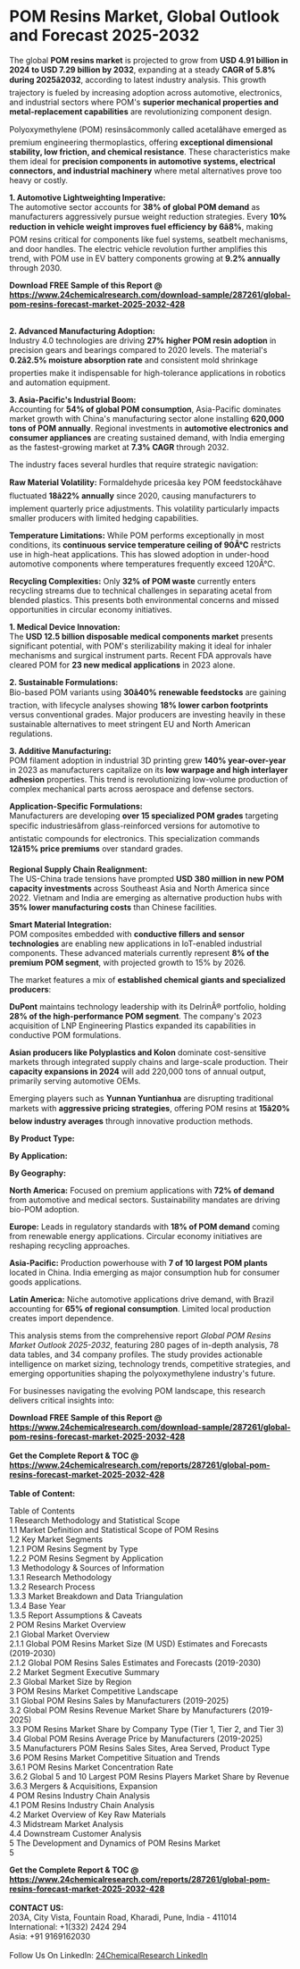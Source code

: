 <h1>POM Resins Market, Global Outlook and Forecast 2025-2032</h1><p>The global <strong>POM resins market</strong> is projected to grow from <strong>USD 4.91 billion in 2024 to USD 7.29 billion by 2032</strong>, expanding at a steady <strong>CAGR of 5.8% during 2025â2032</strong>, according to latest industry analysis. This growth trajectory is fueled by increasing adoption across automotive, electronics, and industrial sectors where POM's <strong>superior mechanical properties and metal-replacement capabilities</strong> are revolutionizing component design.</p><p>Polyoxymethylene (POM) resinsâcommonly called acetalâhave emerged as premium engineering thermoplastics, offering <strong>exceptional dimensional stability, low friction, and chemical resistance</strong>. These characteristics make them ideal for <strong>precision components in automotive systems, electrical connectors, and industrial machinery</strong> where metal alternatives prove too heavy or costly.</p><p><strong>1. Automotive Lightweighting Imperative:</strong><br>
The automotive sector accounts for <strong>38% of global POM demand</strong> as manufacturers aggressively pursue weight reduction strategies. Every <strong>10% reduction in vehicle weight improves fuel efficiency by 6â8%</strong>, making POM resins critical for components like fuel systems, seatbelt mechanisms, and door handles. The electric vehicle revolution further amplifies this trend, with POM use in EV battery components growing at <strong>9.2% annually</strong> through 2030.</p><div><b>Download FREE Sample of this Report @ 
            <a href="https://www.24chemicalresearch.com/download-sample/287261/global-pom-resins-forecast-market-2025-2032-428">
            https://www.24chemicalresearch.com/download-sample/287261/global-pom-resins-forecast-market-2025-2032-428</a></b></div><br><p><strong>2. Advanced Manufacturing Adoption:</strong><br>
Industry 4.0 technologies are driving <strong>27% higher POM resin adoption</strong> in precision gears and bearings compared to 2020 levels. The material's <strong>0.2â2.5% moisture absorption rate</strong> and consistent mold shrinkage properties make it indispensable for high-tolerance applications in robotics and automation equipment.</p><p><strong>3. Asia-Pacific's Industrial Boom:</strong><br>
Accounting for <strong>54% of global POM consumption</strong>, Asia-Pacific dominates market growth with China's manufacturing sector alone installing <strong>620,000 tons of POM annually</strong>. Regional investments in <strong>automotive electronics and consumer appliances</strong> are creating sustained demand, with India emerging as the fastest-growing market at <strong>7.3% CAGR</strong> through 2032.</p><p>The industry faces several hurdles that require strategic navigation:</p><p><strong>Raw Material Volatility:</strong> Formaldehyde pricesâa key POM feedstockâhave fluctuated <strong>18â22% annually</strong> since 2020, causing manufacturers to implement quarterly price adjustments. This volatility particularly impacts smaller producers with limited hedging capabilities.</p><p><strong>Temperature Limitations:</strong> While POM performs exceptionally in most conditions, its <strong>continuous service temperature ceiling of 90Â°C</strong> restricts use in high-heat applications. This has slowed adoption in under-hood automotive components where temperatures frequently exceed 120Â°C.</p><p><strong>Recycling Complexities:</strong> Only <strong>32% of POM waste</strong> currently enters recycling streams due to technical challenges in separating acetal from blended plastics. This presents both environmental concerns and missed opportunities in circular economy initiatives.</p><p><strong>1. Medical Device Innovation:</strong><br>
The <strong>USD 12.5 billion disposable medical components market</strong> presents significant potential, with POM's sterilizability making it ideal for inhaler mechanisms and surgical instrument parts. Recent FDA approvals have cleared POM for <strong>23 new medical applications</strong> in 2023 alone.</p><p><strong>2. Sustainable Formulations:</strong><br>
Bio-based POM variants using <strong>30â40% renewable feedstocks</strong> are gaining traction, with lifecycle analyses showing <strong>18% lower carbon footprints</strong> versus conventional grades. Major producers are investing heavily in these sustainable alternatives to meet stringent EU and North American regulations.</p><p><strong>3. Additive Manufacturing:</strong><br>
POM filament adoption in industrial 3D printing grew <strong>140% year-over-year</strong> in 2023 as manufacturers capitalize on its <strong>low warpage and high interlayer adhesion</strong> properties. This trend is revolutionizing low-volume production of complex mechanical parts across aerospace and defense sectors.</p><p><strong>Application-Specific Formulations:</strong><br>
	Manufacturers are developing <strong>over 15 specialized POM grades</strong> targeting specific industriesâfrom glass-reinforced versions for automotive to antistatic compounds for electronics. This specialization commands <strong>12â15% price premiums</strong> over standard grades.</p><p><strong>Regional Supply Chain Realignment:</strong><br>
	The US-China trade tensions have prompted <strong>USD 380 million in new POM capacity investments</strong> across Southeast Asia and North America since 2022. Vietnam and India are emerging as alternative production hubs with <strong>35% lower manufacturing costs</strong> than Chinese facilities.</p><p><strong>Smart Material Integration:</strong><br>
	POM composites embedded with <strong>conductive fillers and sensor technologies</strong> are enabling new applications in IoT-enabled industrial components. These advanced materials currently represent <strong>8% of the premium POM segment</strong>, with projected growth to 15% by 2026.</p><p>The market features a mix of <strong>established chemical giants and specialized producers</strong>:</p><p><strong>DuPont</strong> maintains technology leadership with its DelrinÂ® portfolio, holding <strong>28% of the high-performance POM segment</strong>. The company's 2023 acquisition of LNP Engineering Plastics expanded its capabilities in conductive POM formulations.</p><p><strong>Asian producers like Polyplastics and Kolon</strong> dominate cost-sensitive markets through integrated supply chains and large-scale production. Their <strong>capacity expansions in 2024</strong> will add 220,000 tons of annual output, primarily serving automotive OEMs.</p><p>Emerging players such as <strong>Yunnan Yuntianhua</strong> are disrupting traditional markets with <strong>aggressive pricing strategies</strong>, offering POM resins at <strong>15â20% below industry averages</strong> through innovative production methods.</p><p><strong>By Product Type:</strong></p><p><strong>By Application:</strong></p><p><strong>By Geography:</strong></p><p><strong>North America:</strong> Focused on premium applications with <strong>72% of demand</strong> from automotive and medical sectors. Sustainability mandates are driving bio-POM adoption.</p><p><strong>Europe:</strong> Leads in regulatory standards with <strong>18% of POM demand</strong> coming from renewable energy applications. Circular economy initiatives are reshaping recycling approaches.</p><p><strong>Asia-Pacific:</strong> Production powerhouse with <strong>7 of 10 largest POM plants</strong> located in China. India emerging as major consumption hub for consumer goods applications.</p><p><strong>Latin America:</strong> Niche automotive applications drive demand, with Brazil accounting for <strong>65% of regional consumption</strong>. Limited local production creates import dependence.</p><p>This analysis stems from the comprehensive report <em>Global POM Resins Market Outlook 2025-2032</em>, featuring 280 pages of in-depth analysis, 78 data tables, and 34 company profiles. The study provides actionable intelligence on market sizing, technology trends, competitive strategies, and emerging opportunities shaping the polyoxymethylene industry's future.</p><p>For businesses navigating the evolving POM landscape, this research delivers critical insights into:</p><div><b>Download FREE Sample of this Report @ 
            <a href="https://www.24chemicalresearch.com/download-sample/287261/global-pom-resins-forecast-market-2025-2032-428">
            https://www.24chemicalresearch.com/download-sample/287261/global-pom-resins-forecast-market-2025-2032-428</a></b></div><br><div><b>Get the Complete Report & TOC @ 
            <a href="https://www.24chemicalresearch.com/reports/287261/global-pom-resins-forecast-market-2025-2032-428">
            https://www.24chemicalresearch.com/reports/287261/global-pom-resins-forecast-market-2025-2032-428</a></b></div><br>
            <b>Table of Content:</b><p>Table of Contents<br />
1 Research Methodology and Statistical Scope<br />
1.1 Market Definition and Statistical Scope of POM Resins<br />
1.2 Key Market Segments<br />
1.2.1 POM Resins Segment by Type<br />
1.2.2 POM Resins Segment by Application<br />
1.3 Methodology & Sources of Information<br />
1.3.1 Research Methodology<br />
1.3.2 Research Process<br />
1.3.3 Market Breakdown and Data Triangulation<br />
1.3.4 Base Year<br />
1.3.5 Report Assumptions & Caveats<br />
2 POM Resins Market Overview<br />
2.1 Global Market Overview<br />
2.1.1 Global POM Resins Market Size (M USD) Estimates and Forecasts (2019-2030)<br />
2.1.2 Global POM Resins Sales Estimates and Forecasts (2019-2030)<br />
2.2 Market Segment Executive Summary<br />
2.3 Global Market Size by Region<br />
3 POM Resins Market Competitive Landscape<br />
3.1 Global POM Resins Sales by Manufacturers (2019-2025)<br />
3.2 Global POM Resins Revenue Market Share by Manufacturers (2019-2025)<br />
3.3 POM Resins Market Share by Company Type (Tier 1, Tier 2, and Tier 3)<br />
3.4 Global POM Resins Average Price by Manufacturers (2019-2025)<br />
3.5 Manufacturers POM Resins Sales Sites, Area Served, Product Type<br />
3.6 POM Resins Market Competitive Situation and Trends<br />
3.6.1 POM Resins Market Concentration Rate<br />
3.6.2 Global 5 and 10 Largest POM Resins Players Market Share by Revenue<br />
3.6.3 Mergers & Acquisitions, Expansion<br />
4 POM Resins Industry Chain Analysis<br />
4.1 POM Resins Industry Chain Analysis<br />
4.2 Market Overview of Key Raw Materials<br />
4.3 Midstream Market Analysis<br />
4.4 Downstream Customer Analysis<br />
5 The Development and Dynamics of POM Resins Market <br />
5</p><div><b>Get the Complete Report & TOC @ 
            <a href="https://www.24chemicalresearch.com/reports/287261/global-pom-resins-forecast-market-2025-2032-428">
            https://www.24chemicalresearch.com/reports/287261/global-pom-resins-forecast-market-2025-2032-428</a></b></div><br><b>CONTACT US:</b><br>
            203A, City Vista, Fountain Road, Kharadi, Pune, India - 411014<br>
            International: +1(332) 2424 294<br>
            Asia: +91 9169162030 <br><br>
            Follow Us On LinkedIn: <a href="https://www.linkedin.com/company/24chemicalresearch/">24ChemicalResearch LinkedIn</a>
